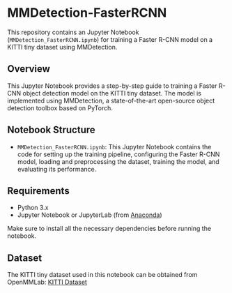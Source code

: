 # MMDetection-FasterRCNN

This repository contains an Jupyter Notebook (`MMDetection_FasterRCNN.ipynb`) for training a Faster R-CNN model on a KITTI tiny dataset using MMDetection.

## Overview

This Jupyter Notebook provides a step-by-step guide to training a Faster R-CNN object detection model on the KITTI tiny dataset. The model is implemented using MMDetection, a state-of-the-art open-source object detection toolbox based on PyTorch.

## Notebook Structure

- `MMDetection_FasterRCNN.ipynb`: This Jupyter Notebook contains the code for setting up the training pipeline, configuring the Faster R-CNN model, loading and preprocessing the dataset, training the model, and evaluating its performance.

## Requirements

- Python 3.x
- Jupyter Notebook or JupyterLab (from [Anaconda](https://www.anaconda.com))

Make sure to install all the necessary dependencies before running the notebook.

## Dataset

The KITTI tiny dataset used in this notebook can be obtained from OpenMMLab: [KITTI Dataset](https://download.openmmlab.com/mmdetection/data/kitti_tiny.zip)
